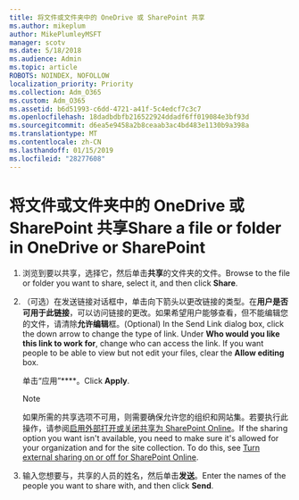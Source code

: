 ```yaml
---
title: 将文件或文件夹中的 OneDrive 或 SharePoint 共享
ms.author: mikeplum
author: MikePlumleyMSFT
manager: scotv
ms.date: 5/18/2018
ms.audience: Admin
ms.topic: article
ROBOTS: NOINDEX, NOFOLLOW
localization_priority: Priority
ms.collection: Adm_O365
ms.custom: Adm_O365
ms.assetid: b6d51993-c6dd-4721-a41f-5c4edcf7c3c7
ms.openlocfilehash: 18dadbdbfb216522924ddadf6ff019084e3bf93d
ms.sourcegitcommit: d6ea5e9458a2b8ceaab3ac4bd483e1130b9a398a
ms.translationtype: MT
ms.contentlocale: zh-CN
ms.lasthandoff: 01/15/2019
ms.locfileid: "28277608"
---
```

# <a name="share-a-file-or-folder-in-onedrive-or-sharepoint"></a><span data-ttu-id="ff191-102">将文件或文件夹中的 OneDrive 或 SharePoint 共享</span><span class="sxs-lookup"><span data-stu-id="ff191-102">Share a file or folder in OneDrive or SharePoint</span></span>

1. <span data-ttu-id="ff191-103">浏览到要以共享，选择它，然后单击**共享**的文件夹的文件。</span><span class="sxs-lookup"><span data-stu-id="ff191-103">Browse to the file or folder you want to share, select it, and then click **Share**.</span></span>
    
2. <span data-ttu-id="ff191-p101">（可选）在发送链接对话框中，单击向下箭头以更改链接的类型。在**用户是否可用于此链接**，可以访问链接的更改。如果希望用户能够查看，但不能编辑您的文件，请清除**允许编辑**框。</span><span class="sxs-lookup"><span data-stu-id="ff191-p101">(Optional) In the Send Link dialog box, click the down arrow to change the type of link. Under **Who would you like this link to work for**, change who can access the link. If you want people to be able to view but not edit your files, clear the **Allow editing** box.</span></span> 
    
    <span data-ttu-id="ff191-107">单击“应用”\*\*\*\*。</span><span class="sxs-lookup"><span data-stu-id="ff191-107">Click **Apply**.</span></span>
    
    > [!NOTE]
    > <span data-ttu-id="ff191-p102">如果所需的共享选项不可用，则需要确保允许您的组织和网站集。若要执行此操作，请参阅[启用外部打开或关闭共享为 SharePoint Online](https://go.microsoft.com/fwlink/?linkid=866426)。</span><span class="sxs-lookup"><span data-stu-id="ff191-p102">If the sharing option you want isn't available, you need to make sure it's allowed for your organization and for the site collection. To do this, see [Turn external sharing on or off for SharePoint Online](https://go.microsoft.com/fwlink/?linkid=866426).</span></span> 
  
3. <span data-ttu-id="ff191-110">输入您想要与，共享的人员的姓名，然后单击**发送**。</span><span class="sxs-lookup"><span data-stu-id="ff191-110">Enter the names of the people you want to share with, and then click **Send**.</span></span>
    

